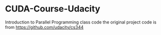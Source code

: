 # CUDA-Course-Udacity
Introduction to Parallel Programming class code
the original project code is from https://github.com/udacity/cs344
